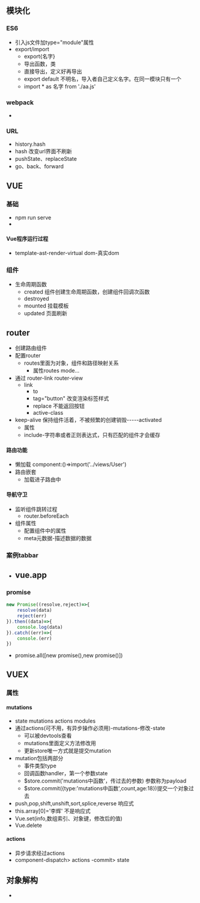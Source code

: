 ## 模块化
### ES6
- 引入js文件加type="module"属性
- export/import
  - export{名字}
  - 导出函数，类
  - 直接导出，定义好再导出
  - export default 不明名，导入者自己定义名字。在同一模块只有一个
  - import * as 名字 from './aa.js'
### webpack
- 

### URL
- history.hash
- hash 改变url界面不刷新
- pushState、replaceState
- go、back、forward

## VUE
### 基础
- npm run serve
- 
#### Vue程序运行过程
- template-ast-render-virtual dom-真实dom
### 组件
- 生命周期函数
	- created 组件创建生命周期函数，创建组件回调次函数
	- destroyed
	- mounted 挂载模板
	- updated 页面刷新
## router
- 创建路由组件
- 配置router
  - routes里面为对象，组件和路径映射关系
    - 属性routes mode...
- 通过 router-link router-view
  - link
    - to
    - tag="button" 改变渲染标签样式
    - replace 不能返回按钮
    - active-class
- keep-alive 保持组件活着，不被频繁的创建销毁-----activated
	- 属性
	- include-字符串或者正则表达式，只有匹配的组件才会缓存
#### 路由功能
- 懒加载 component:()=>import('../views/User')
- 路由嵌套
	- 加载进子路由中
#### 导航守卫
- 监听组件跳转过程
	- router.beforeEach
- 组件属性
	- 配置组件中的属性
	- meta元数据-描述数据的数据
### 案例tabbar
- vue.app
	- 
	
### promise
```js 
new Promise((resolve,reject)=>{
	resolve(data)
	reject(err)
}).then((data)=>{
	console.log(data)
}).catch((err)=>{
	console.(err)
})
```
- promise.all([new promise(),new promise()])

## VUEX
### 属性
#### mutations
- state mutations actions modules
- 通过actions(可不用，有异步操作必须用)-mutations-修改-state
	- 可以被devtools查看
	- mutations里面定义方法修改用
	- 更新store唯一方式就是提交mutation
- mutation包括两部分
	- 事件类型type
	- 回调函数handler，第一个参数state
	- $store.commit('mutations中函数'，传过去的参数) 参数称为payload
	- $store.commit({type:'mutations中函数',count,age:18})提交一个对象过去
- push,pop,shift,unshift,sort,splice,reverse 响应式
- this.array[0]='李辉' 不是响应式
- Vue.set(info,数组索引、对象键，修改后的值)
- Vue.delete
#### actions
- 异步请求经过actions
- component-dispatch> actions -commit> state
## 对象解构
- 




